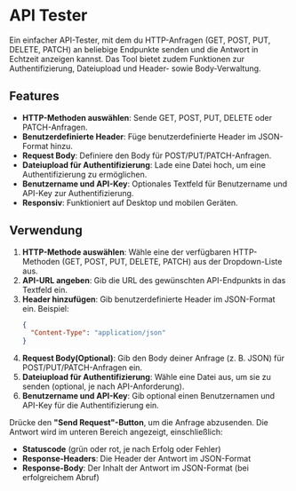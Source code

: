 # API Tester

Ein einfacher API-Tester, mit dem du HTTP-Anfragen (GET, POST, PUT, DELETE, PATCH) an beliebige Endpunkte senden und die Antwort in Echtzeit anzeigen kannst. Das Tool bietet zudem Funktionen zur Authentifizierung, Dateiupload und Header- sowie Body-Verwaltung.

## Features

- **HTTP-Methoden auswählen**: Sende GET, POST, PUT, DELETE oder PATCH-Anfragen.
- **Benutzerdefinierte Header**: Füge benutzerdefinierte Header im JSON-Format hinzu.
- **Request Body**: Definiere den Body für POST/PUT/PATCH-Anfragen.
- **Dateiupload für Authentifizierung**: Lade eine Datei hoch, um eine Authentifizierung zu ermöglichen.
- **Benutzername und API-Key**: Optionales Textfeld für Benutzername und API-Key zur Authentifizierung.
- **Responsiv**: Funktioniert auf Desktop und mobilen Geräten.

## Verwendung

1. **HTTP-Methode auswählen**: Wähle eine der verfügbaren HTTP-Methoden (GET, POST, PUT, DELETE, PATCH) aus der Dropdown-Liste aus.
2. **API-URL angeben**: Gib die URL des gewünschten API-Endpunkts in das Textfeld ein.
3. **Header hinzufügen**: Gib benutzerdefinierte Header im JSON-Format ein. Beispiel:
   ```json
   {
     "Content-Type": "application/json"
   }
   ```
4. **Request Body(Optional)**: Gib den Body deiner Anfrage (z. B. JSON) für POST/PUT/PATCH-Anfragen ein.
5. **Dateiupload für Authentifizierung**: Wähle eine Datei aus, um sie zu senden (optional, je nach API-Anforderung).
6. **Benutzername und API-Key**: Gib optional einen Benutzernamen und API-Key für die Authentifizierung ein.

Drücke den **"Send Request"-Button**, um die Anfrage abzusenden. Die Antwort wird im unteren Bereich angezeigt, einschließlich:

- **Statuscode** (grün oder rot, je nach Erfolg oder Fehler)
- **Response-Headers**: Die Header der Antwort im JSON-Format
- **Response-Body**: Der Inhalt der Antwort im JSON-Format (bei erfolgreichem Abruf)

